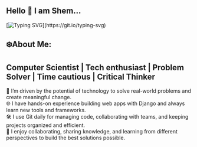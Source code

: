 ## Hello 👋 I am Shem...

[![Typing SVG](https://readme-typing-svg.demolab.com?font=Fira+Code&pause=1000&width=435&lines=Welcome+to+my+Github+account!)](https://git.io/typing-svg)

## ❄️About Me:
## Computer Scientist | Tech enthusiast | Problem Solver | Time cautious | Critical Thinker

🚀 I’m driven by the potential of technology to solve real-world problems and create meaningful change.  
🌐 I have hands-on experience building web apps with Django and always learn new tools and frameworks.  
🛠️ I use Git daily for managing code, collaborating with teams, and keeping projects organized and efficient.  
🌱 I enjoy collaborating, sharing knowledge, and learning from different perspectives to build the best solutions possible.



<!--
**SHEMNDARONGUGI/SHEMNDARONGUGI** is a ✨ _special_ ✨ repository because its `README.md` (this file) appears on your GitHub profile.

Here are some ideas to get you started:

- 🔭 I’m currently working on ...
- 🌱 I’m currently learning ...
- 👯 I’m looking to collaborate on ...
- 🤔 I’m looking for help with ...
- 💬 Ask me about ...
- 📫 How to reach me: ...
- 😄 Pronouns: ...
- ⚡ Fun fact: ...
-->
